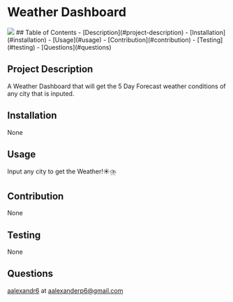 # Weather Dashboard
<img src= "assets/images/dash.png">
## Table of Contents
- [Description](#project-description)
- [Installation](#installation)
- [Usage](#usage)
- [Contribution](#contribution)
- [Testing](#testing)
- [Questions](#questions)
  
  
## Project Description
A Weather Dashboard that will get the 5 Day Forecast weather conditions of any city that is inputed.
     
  
## Installation 
None
  
## Usage 
Input any city to get the Weather!☀️⛈️
  
## Contribution
None
  
## Testing
None
  
## Questions
[aalexandr6](https://github.com/aalexandr6) at aalexanderp6@gmail.com
    
